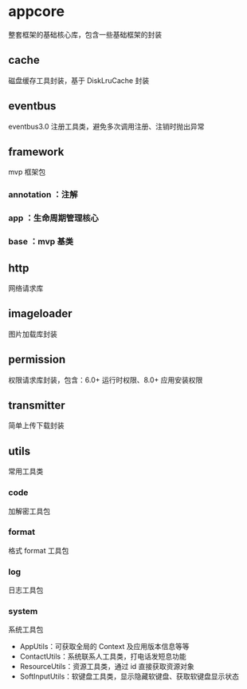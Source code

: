 # appcore
整套框架的基础核心库，包含一些基础框架的封装
## cache
磁盘缓存工具封装，基于 DiskLruCache 封装
## eventbus
eventbus3.0 注册工具类，避免多次调用注册、注销时抛出异常
## framework
mvp 框架包
### annotation ：注解
### app ：生命周期管理核心
### base ：mvp 基类
## http
网络请求库
## imageloader
图片加载库封装
## permission
权限请求库封装，包含：6.0+ 运行时权限、8.0+ 应用安装权限
## transmitter
简单上传下载封装
## utils
常用工具类
### code
加解密工具包
### format
格式 format 工具包
### log
日志工具包
### system
系统工具包
- AppUtils：可获取全局的 Context 及应用版本信息等等
- ContactUtils：系统联系人工具类，打电话发短息功能
- ResourceUtils：资源工具类，通过 id 直接获取资源对象
- SoftInputUtils：软键盘工具类，显示隐藏软键盘、获取软键盘显示状态